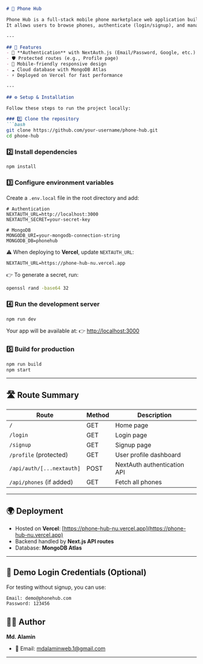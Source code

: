 



````markdown
# 📱 Phone Hub  

Phone Hub is a full-stack mobile phone marketplace web application built with **Next.js, MongoDB, and NextAuth.js**.  
It allows users to browse phones, authenticate (login/signup), and manage their accounts securely.  

---

## 🚀 Features  
- 🔐 **Authentication** with NextAuth.js (Email/Password, Google, etc.)  
- 🛡️ Protected routes (e.g., Profile page)  
- 📱 Mobile-friendly responsive design  
- ☁️ Cloud database with MongoDB Atlas  
- ⚡ Deployed on Vercel for fast performance  

---

## ⚙️ Setup & Installation  

Follow these steps to run the project locally:  

### 1️⃣ Clone the repository  
```bash
git clone https://github.com/your-username/phone-hub.git
cd phone-hub
````

### 2️⃣ Install dependencies

```bash
npm install
```

### 3️⃣ Configure environment variables

Create a `.env.local` file in the root directory and add:

```env
# Authentication
NEXTAUTH_URL=http://localhost:3000
NEXTAUTH_SECRET=your-secret-key

# MongoDB
MONGODB_URI=your-mongodb-connection-string
MONGODB_DB=phonehub
```

⚠️ When deploying to **Vercel**, update `NEXTAUTH_URL`:

```env
NEXTAUTH_URL=https://phone-hub-nu.vercel.app
```

👉 To generate a secret, run:

```bash
openssl rand -base64 32
```

### 4️⃣ Run the development server

```bash
npm run dev
```

Your app will be available at:
👉 [http://localhost:3000](http://localhost:3000)

### 5️⃣ Build for production

```bash
npm run build
npm start
```

---

## 🛣️ Route Summary

| Route                     | Method | Description                 |
| ------------------------- | ------ | --------------------------- |
| `/`                       | GET    | Home page                   |
| `/login`                  | GET    | Login page                  |
| `/signup`                 | GET    | Signup page                 |
| `/profile` (protected)    | GET    | User profile dashboard      |
| `/api/auth/[...nextauth]` | POST   | NextAuth authentication API |
| `/api/phones` (if added)  | GET    | Fetch all phones            |

---

## 🌍 Deployment

* Hosted on **Vercel**: [https://phone-hub-nu.vercel.app](https://phone-hub-nu.vercel.app)
* Backend handled by **Next.js API routes**
* Database: **MongoDB Atlas**

---

## 🧪 Demo Login Credentials (Optional)

For testing without signup, you can use:

```
Email: demo@phonehub.com
Password: 123456
```



## 👨‍💻 Author

**Md. Alamin**

* 📧 Email: [mdalaminweb.1@gmail.com](mailto:mdalaminweb.1@gmail.com)


---





